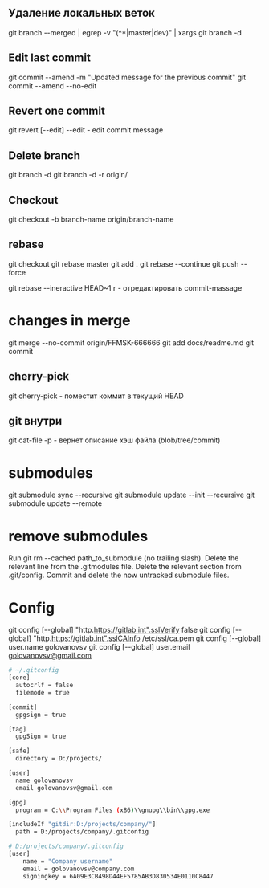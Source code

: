 ## Удаление локальных веток

git branch --merged | egrep -v "(^\*|master|dev)" | xargs git branch -d

## Edit last commit
git commit --amend -m "Updated message for the previous commit"
git commit --amend --no-edit

## Revert one commit
git revert [--edit] <commit>
--edit - edit commit message

## Delete branch
git branch -d <branch-name>
git branch -d -r origin/<remote branch-name>

## Checkout
git checkout -b branch-name origin/branch-name

## rebase
git checkout <branch>
git rebase master
<resolve conflicts>
git add .
git rebase --continue
git push --force

git rebase --ineractive HEAD~1
r - отредактировать commit-massage

# changes in merge
git merge --no-commit origin/FFMSK-666666
<edit readme.md>
git add docs/readme.md
git commit

## cherry-pick
git cherry-pick <commit-sha> - поместит коммит в текущий HEAD

## git внутри

git cat-file -p <hash> - вернет описание хэш файла (blob/tree/commit)

# submodules
git submodule sync --recursive
git submodule update --init --recursive
git submodule update --remote

# remove submodules
Run git rm --cached path_to_submodule (no trailing slash).
Delete the relevant line from the .gitmodules file.
Delete the relevant section from .git/config.
Commit and delete the now untracked submodule files.

# Config
git config [--global] "http.https://gitlab.int".sslVerify false
git config [--global] "http.https://gitlab.int".sslCAInfo /etc/ssl/ca.pem
git config [--global] user.name golovanovsv
git config [--global] user.email golovanovsv@gmail.com

```bash
# ~/.gitconfig
[core]
  autocrlf = false
  filemode = true

[commit]
  gpgsign = true

[tag]
  gpgSign = true

[safe]
  directory = D:/projects/

[user]
  name golovanovsv
  email golovanovsv@gmail.com

[gpg]
  program = C:\\Program Files (x86)\\gnupg\\bin\\gpg.exe

[includeIf "gitdir:D:/projects/company/"]
  path = D:/projects/company/.gitconfig

# D:/projects/company/.gitconfig
[user]
    name = "Company username"
    email = golovanovsv@company.com
    signingkey = 6A09E3CB498D44EF5785AB3D830534E0110C8447
```
